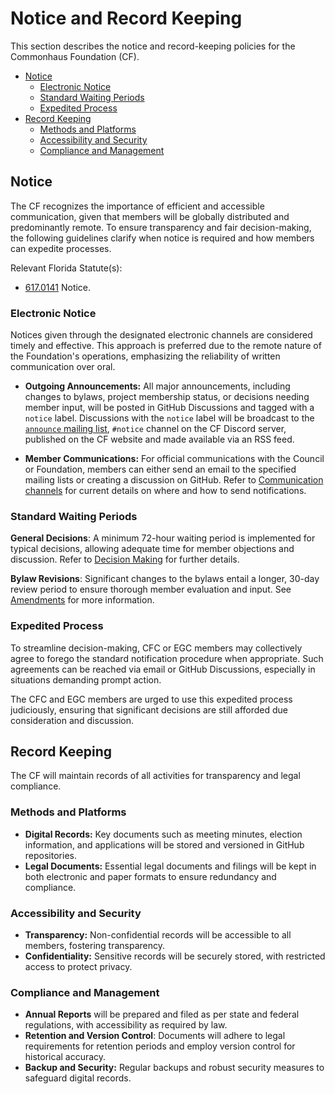 # Notice and Record Keeping

This section describes the notice and record-keeping policies for the Commonhaus Foundation (CF).

- [Notice](#notice)
    - [Electronic Notice](#electronic-notice)
    - [Standard Waiting Periods](#standard-waiting-periods)
    - [Expedited Process](#expedited-process)
- [Record Keeping](#record-keeping)
    - [Methods and Platforms](#methods-and-platforms)
    - [Accessibility and Security](#accessibility-and-security)
    - [Compliance and Management](#compliance-and-management)

## Notice

The CF recognizes the importance of efficient and accessible communication, given that members will be globally distributed and predominantly remote. To ensure transparency and fair decision-making, the following guidelines clarify when notice is required and how members can expedite processes.

Relevant Florida Statute(s):

- [617.0141](https://www.flsenate.gov/Laws/Statutes/2020/0617.0141) Notice.

### Electronic Notice

Notices given through the designated electronic channels are considered timely and effective. This approach is preferred due to the remote nature of the Foundation's operations, emphasizing the reliability of written communication over oral.

- **Outgoing Announcements:** All major announcements, including changes to bylaws, project membership status, or decisions needing member input, will be posted in GitHub Discussions and tagged with a `notice` label. Discussions with the `notice` label will be broadcast to the [`announce` mailing list][CONTACTS.yaml], `#notice` channel on the CF Discord server, published on the CF website and made available via an RSS feed.

- **Member Communications:** For official communications with the Council or Foundation, members can either send an email to the specified mailing lists or creating a discussion on GitHub. Refer to [Communication channels][contact-us] for current details on where and how to send notifications.

### Standard Waiting Periods

**General Decisions**: A minimum 72-hour waiting period is implemented for typical decisions, allowing adequate time for member objections and discussion. Refer to [Decision Making][] for further details.

**Bylaw Revisions**: Significant changes to the bylaws entail a longer, 30-day review period to ensure thorough member evaluation and input. See [Amendments][] for more information.

### Expedited Process

To streamline decision-making, CFC or EGC members may collectively agree to forego the standard notification procedure when appropriate. Such agreements can be reached via email or GitHub Discussions, especially in situations demanding prompt action.

The CFC and EGC members are urged to use this expedited process judiciously, ensuring that significant decisions are still afforded due consideration and discussion.

## Record Keeping

The CF will maintain records of all activities for transparency and legal compliance.

### Methods and Platforms

- **Digital Records:** Key documents such as meeting minutes, election information, and applications will be stored and versioned in GitHub repositories.
- **Legal Documents:** Essential legal documents and filings will be kept in both electronic and paper formats to ensure redundancy and compliance.

### Accessibility and Security

- **Transparency:** Non-confidential records will be accessible to all members, fostering transparency.
- **Confidentiality:** Sensitive records will be securely stored, with restricted access to protect privacy.

### Compliance and Management

- **Annual Reports** will be prepared and filed as per state and federal regulations, with accessibility as required by law.
- **Retention and Version Control**: Documents will adhere to legal requirements for retention periods and employ version control for historical accuracy.
- **Backup and Security:** Regular backups and robust security measures to safeguard digital records.

[Amendments]: ./8-amendments.md
[Decision Making]: ./5-decision-making.md#seeking-consensus-on-mailing-lists
[contact-us]: ../COMMUNICATION.md
[CONTACTS.yaml]: ../CONTACTS.yaml
